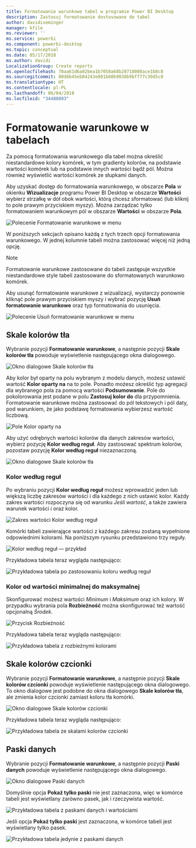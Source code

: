 ```yaml
---
title: Formatowanie warunkowe tabel w programie Power BI Desktop
description: Zastosuj formatowanie dostosowane do tabel
author: davidiseminger
manager: kfile
ms.reviewer: ''
ms.service: powerbi
ms.component: powerbi-desktop
ms.topic: conceptual
ms.date: 05/17/2018
ms.author: davidi
LocalizationGroup: Create reports
ms.openlocfilehash: 70aa61d6a02bea1b7058a68b20718008ace1b8c8
ms.sourcegitcommit: 80d6b45eb84243e801b60b9038b9bff77c30d5c8
ms.translationtype: HT
ms.contentlocale: pl-PL
ms.lasthandoff: 06/04/2018
ms.locfileid: "34480893"
---
```

# <a name="conditional-formatting-in-tables"></a>Formatowanie warunkowe w tabelach 
Za pomocą formatowania warunkowego dla tabel można określić niestandardowe kolory komórek, w tym gradienty kolorów, na podstawie wartości komórek lub na podstawie innych wartości bądź pól. Można również wyświetlić wartości komórek ze słupkami danych. 

Aby uzyskać dostęp do formatowania warunkowego, w obszarze **Pola** w okienku **Wizualizacje** programu Power BI Desktop w obszarze **Wartości** wybierz strzałkę w dół obok wartości, którą chcesz sformatować (lub kliknij to pole prawym przyciskiem myszy). Można zarządzać tylko formatowaniem warunkowym pól w obszarze **Wartości** w obszarze **Pola**.

![Polecenie Formatowanie warunkowe w menu](media/desktop-conditional-table-formatting/table-formatting-0-popup-menu.png)

W poniższych sekcjach opisano każdą z tych trzech opcji formatowania warunkowego. W jednej kolumnie tabeli można zastosować więcej niż jedną opcję.

> [!NOTE]
> Formatowanie warunkowe zastosowane do tabeli zastępuje wszystkie niestandardowe style tabeli zastosowane do sformatowanych warunkowo komórek.

Aby usunąć formatowanie warunkowe z wizualizacji, wystarczy ponownie kliknąć pole prawym przyciskiem myszy i wybrać pozycję **Usuń formatowanie warunkowe** oraz typ formatowania do usunięcia.

![Polecenie Usuń formatowanie warunkowe w menu](media/desktop-conditional-table-formatting/table-formatting-1-remove.png)

## <a name="background-color-scales"></a>Skale kolorów tła

Wybranie pozycji **Formatowanie warunkowe**, a następnie pozycji **Skale kolorów tła** powoduje wyświetlenie następującego okna dialogowego.

![Okno dialogowe Skale kolorów tła](media/desktop-conditional-table-formatting/table-formatting-1-default-dialog.png)

Aby kolor był oparty na polu wybranym z modelu danych, możesz ustawić wartość **Kolor oparty na** na to pole. Ponadto możesz określić typ agregacji dla wybranego pola za pomocą wartości **Podsumowanie**. Pole do pokolorowania jest podane w polu **Zastosuj kolor do** dla przypomnienia. Formatowanie warunkowe można zastosować do pól tekstowych i pól daty, pod warunkiem, że jako podstawę formatowania wybierzesz wartość liczbową.

![Pole Kolor oparty na](media/desktop-conditional-table-formatting/table-formatting-1-apply-color-to.png)

Aby użyć odrębnych wartości kolorów dla danych zakresów wartości, wybierz pozycję **Kolor według reguł**. Aby zastosować spektrum kolorów, pozostaw pozycję **Kolor według reguł** niezaznaczoną. 

![Okno dialogowe Skale kolorów tła](media/desktop-conditional-table-formatting/table-formatting-1-color-by-rules-dialog.png)

### <a name="color-by-rules"></a>Kolor według reguł

Po wybraniu pozycji **Kolor według reguł** możesz wprowadzić jeden lub większą liczbę zakresów wartości i dla każdego z nich ustawić kolor.  Każdy zakres wartości rozpoczyna się od warunku *Jeśli wartość*, a także zawiera warunek wartości *i* oraz kolor.

![Zakres wartości Kolor według reguł](media/desktop-conditional-table-formatting/table-formatting-1-color-by-rules-if-value.png)

Komórki tabeli zawierające wartości z każdego zakresu zostaną wypełnione odpowiednimi kolorami. Na poniższym rysunku przedstawiono trzy reguły.

![Kolor według reguł — przykład](media/desktop-conditional-table-formatting/table-formatting-1-color-by-rules.png)

Przykładowa tabela teraz wygląda następująco:

![Przykładowa tabela po zastosowaniu koloru według reguł](media/desktop-conditional-table-formatting/table-formatting-1-color-by-rules-table.png)


### <a name="color-minimum-to-maximum"></a>Kolor od wartości minimalnej do maksymalnej

Skonfigurować możesz wartości *Minimum* i *Maksimum* oraz ich kolory. W przypadku wybrania pola **Rozbieżność** można skonfigurować też wartość opcjonalną *Środek*.

![Przycisk Rozbieżność](media/desktop-conditional-table-formatting/table-formatting-1-diverging.png)

Przykładowa tabela teraz wygląda następująco:

![Przykładowa tabela z rozbieżnymi kolorami](media/desktop-conditional-table-formatting/table-formatting-1-diverging-table.png)

## <a name="font-color-scales"></a>Skale kolorów czcionki

Wybranie pozycji **Formatowanie warunkowe**, a następnie pozycji **Skale kolorów czcionki** powoduje wyświetlenie następującego okna dialogowego. To okno dialogowe jest podobne do okna dialogowego **Skale kolorów tła**, ale zmienia kolor czcionki zamiast koloru tła komórki.

![Okno dialogowe Skale kolorów czcionki](media/desktop-conditional-table-formatting/table-formatting-2-diverging.png)

Przykładowa tabela teraz wygląda następująco:

![Przykładowa tabela ze skalami kolorów czcionki](media/desktop-conditional-table-formatting/table-formatting-2-table.png)

## <a name="data-bars"></a>Paski danych

Wybranie pozycji **Formatowanie warunkowe**, a następnie pozycji **Paski danych** powoduje wyświetlenie następującego okna dialogowego. 

![Okno dialogowe Paski danych](media/desktop-conditional-table-formatting/table-formatting-3-default.png)

Domyślnie opcja **Pokaż tylko paski** nie jest zaznaczona, więc w komórce tabeli jest wyświetlany zarówno pasek, jak i rzeczywista wartość.

![Przykładowa tabela z paskami danych i wartościami](media/desktop-conditional-table-formatting/table-formatting-3-default-table.png)

Jeśli opcja **Pokaż tylko paski** jest zaznaczona, w komórce tabeli jest wyświetlany tylko pasek.

![Przykładowa tabela jedynie z paskami danych](media/desktop-conditional-table-formatting/table-formatting-3-default-table-bars.png)
